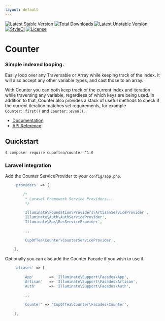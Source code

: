 ```yaml
---
layout: default
---
```


<!-- header start -->
[![Latest Stable Version](https://poser.pugx.org/cupoftea/counter/version.svg)](https://packagist.org/packages/cupoftea/counter) [![Total Downloads](https://poser.pugx.org/cupoftea/counter/d/total.svg)](https://packagist.org/packages/cupoftea/counter) [![Latest Unstable Version](https://poser.pugx.org/cupoftea/counter/v/unstable.svg)](https://packagist.org/packages/cupoftea/counter)
[![StyleCI](https://styleci.io/repos/50363129/shield?style=flat)](https://styleci.io/repos/50363129)
[![License](https://poser.pugx.org/cupoftea/counter/license.svg)](https://packagist.org/packages/cupoftea/counter)

# Counter
### Simple indexed looping.
<!-- header end -->

Easily loop over any Traversable or Array while keeping track of the index. It will also accept any other variable types, and cast those to an array.

With Counter you can both keep track of the current index and iteration while traversing any variable, regardless of which keys are being used. In addition to that, Counter also provides a stack of useful methods to check if the current iteration matches set requirements, for example `Counter::first()` and `Counter::even()`.

 - [Documentation](http://counter.cupoftea.io/docs/)
 - [API Reference](http://counter.cupoftea.io/docs/api/)

## Quickstart

```bash
$ composer require cupoftea/counter ^1.0
```

### Laravel integration

Add the Counter ServiceProvider to your `config/app.php`.

```php
	'providers' => [
        
		/*
		 * Laravel Framework Service Providers...
		 */
        
        'Illuminate\Foundation\Providers\ArtisanServiceProvider',
        'Illuminate\Auth\AuthServiceProvider',
        'Illuminate\Bus\BusServiceProvider',
        
        ...
        
        'CupOfTea\Counter\CounterServiceProvider',
        
	],
```

Optionally you can also add the Counter Facade if you wish to use it.

```php
    'aliases' => [
        
		'App'       => 'Illuminate\Support\Facades\App',
		'Artisan'   => 'Illuminate\Support\Facades\Artisan',
		'Auth'      => 'Illuminate\Support\Facades\Auth',
		
		...
		
        'Counter' => 'CupOfTea\Counter\Facades\Counter',
        
	],
```
